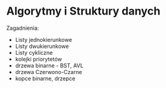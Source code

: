 # Algorytmy i Struktury danych

Zagadnienia:
* Listy jednokierunkowe
* Listy dwukierunkowe
* Listy cykliczne
* kolejki priorytetów
* drzewa binarne - BST, AVL
* drzewa Czerwono-Czarne
* kopce binarne, drzepce